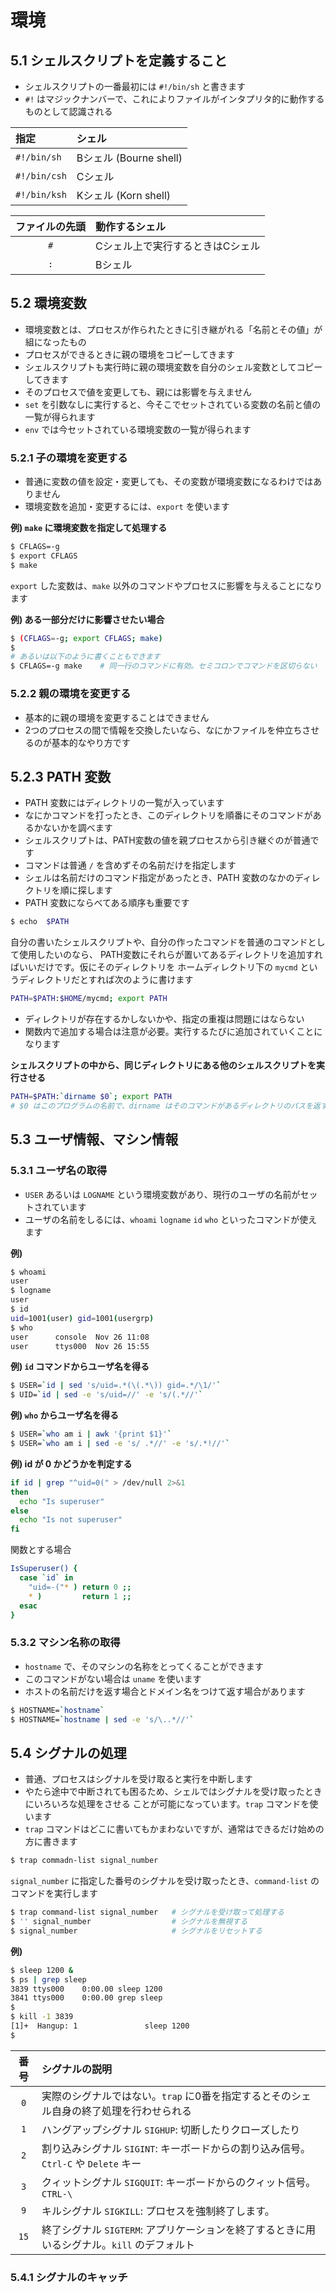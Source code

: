 # 環境

## 5.1 シェルスクリプトを定義すること

- シェルスクリプトの一番最初には `#!/bin/sh` と書きます
- `#!` はマジックナンバーで、これによりファイルがインタプリタ的に動作するものとして認識される

|指定|シェル|
|:--|:--|
|`#!/bin/sh`|Bシェル (Bourne shell)|
|`#!/bin/csh`|Cシェル|
|`#!/bin/ksh`|Kシェル (Korn shell)|

|ファイルの先頭|動作するシェル|
|:-:|:--|
|`#`|Cシェル上で実行するときはCシェル|
|`:`|Bシェル|


## 5.2 環境変数

- 環境変数とは、プロセスが作られたときに引き継がれる「名前とその値」が組になったもの
- プロセスができるときに親の環境をコピーしてきます
- シェルスクリプトも実行時に親の環境変数を自分のシェル変数としてコピーしてきます
- そのプロセスで値を変更しても、親には影響を与えません
- `set` を引数なしに実行すると、今そこでセットされている変数の名前と値の一覧が得られます
- `env` では今セットされている環境変数の一覧が得られます


### 5.2.1 子の環境を変更する

- 普通に変数の値を設定・変更しても、その変数が環境変数になるわけではありません
- 環境変数を追加・変更するには、`export` を使います


__例) `make` に環境変数を指定して処理する__

```sh
$ CFLAGS=-g
$ export CFLAGS
$ make
```

`export` した変数は、`make` 以外のコマンドやプロセスに影響を与えることになります


__例) ある一部分だけに影響させたい場合__

```sh
$ (CFLAGS=-g; export CFLAGS; make)
$
# あるいは以下のように書くこともできます
$ CFLAGS=-g make    # 同一行のコマンドに有効。セミコロンでコマンドを区切らない
```


### 5.2.2 親の環境を変更する

- 基本的に親の環境を変更することはできません
- 2つのプロセスの間で情報を交換したいなら、なにかファイルを仲立ちさせるのが基本的なやり方です


## 5.2.3 PATH 変数

- PATH 変数にはディレクトリの一覧が入っています
- なにかコマンドを打ったとき、このディレクトリを順番にそのコマンドがあるかないかを調べます
- シェルスクリプトは、PATH変数の値を親プロセスから引き継ぐのが普通です
- コマンドは普通 `/` を含めずその名前だけを指定します
- シェルは名前だけのコマンド指定があったとき、PATH 変数のなかのディレクトリを順に探します
- PATH 変数にならべてある順序も重要です

```sh
$ echo  $PATH
```

自分の書いたシェルスクリプトや、自分の作ったコマンドを普通のコマンドとして使用したいのなら、
PATH変数にそれらが置いてあるディレクトリを追加すればいいだけです。仮にそのディレクトリを
ホームディレクトリ下の `mycmd` というディレクトリだとすれば次のように書けます

```sh
PATH=$PATH:$HOME/mycmd; export PATH
```

- ディレクトリが存在するかしないかや、指定の重複は問題にはならない
- 関数内で追加する場合は注意が必要。実行するたびに追加されていくことになります

__シェルスクリプトの中から、同じディレクトリにある他のシェルスクリプトを実行させる__

```sh
PATH=$PATH:`dirname $0`; export PATH
# $0 はこのプログラムの名前で、dirname はそのコマンドがあるディレクトリのパスを返す
```


## 5.3 ユーザ情報、マシン情報

### 5.3.1 ユーザ名の取得

- `USER` あるいは `LOGNAME` という環境変数があり、現行のユーザの名前がセットされています
- ユーザの名前をしるには、`whoami` `logname` `id` `who` といったコマンドが使えます

__例)__

```sh
$ whoami
user
$ logname
user
$ id
uid=1001(user) gid=1001(usergrp)
$ who
user      console  Nov 26 11:08
user      ttys000  Nov 26 15:55
```

__例) `id` コマンドからユーザ名を得る__

```sh
$ USER=`id | sed 's/uid=.*(\(.*\)) gid=.*/\1/'`
$ UID=`id | sed -e 's/uid=//' -e 's/(.*//'`
```

__例) `who` からユーザ名を得る__

```sh
$ USER=`who am i | awk '{print $1}'`
$ USER=`who am i | sed -e 's/ .*//' -e 's/.*!//'`
```

__例) id が 0 かどうかを判定する__

```sh
if id | grep "^uid=0(" > /dev/null 2>&1
then
  echo "Is superuser"
else
  echo "Is not superuser"
fi
```

関数とする場合

```sh
IsSuperuser() {
  case `id` in
    "uid=-("* ) return 0 ;;
    * )         return 1 ;;
  esac
}
```


### 5.3.2 マシン名称の取得

- `hostname` で、そのマシンの名称をとってくることができます
- このコマンドがない場合は `uname` を使います
- ホストの名前だけを返す場合とドメイン名をつけて返す場合があります


```sh
$ HOSTNAME=`hostname`
$ HOSTNAME=`hostname | sed -e 's/\..*//'`
```


## 5.4 シグナルの処理

- 普通、プロセスはシグナルを受け取ると実行を中断します
- やたら途中で中断されても困るため、シェルではシグナルを受け取ったときにいろいろな処理をさせる
ことが可能になっています。`trap` コマンドを使います
- `trap` コマンドはどこに書いてもかまわないですが、通常はできるだけ始めの方に書きます


```sh
$ trap commadn-list signal_number
```

`signal_number` に指定した番号のシグナルを受け取ったとき、`command-list` のコマンドを実行します

```sh
$ trap command-list signal_number   # シグナルを受け取って処理する
$ '' signal_number                  # シグナルを無視する
$ signal_number                     # シグナルをリセットする
```

__例)__

```sh
$ sleep 1200 &
$ ps | grep sleep
3839 ttys000    0:00.00 sleep 1200
3841 ttys000    0:00.00 grep sleep
$
$ kill -1 3839
[1]+  Hangup: 1               sleep 1200
$
```

|番号|シグナルの説明|
|:-:|:--|
|`0`|実際のシグナルではない。`trap` に0番を指定するとそのシェル自身の終了処理を行わせられる|
|`1`|ハングアップシグナル `SIGHUP`: 切断したりクローズしたり|
|`2`|割り込みシグナル `SIGINT`: キーボードからの割り込み信号。`Ctrl-C` や `Delete` キー|
|`3`|クィットシグナル `SIGQUIT`: キーボードからのクィット信号。`CTRL-\`|
|`9`|キルシグナル `SIGKILL`: プロセスを強制終了します。|
|`15`|終了シグナル `SIGTERM`: アプリケーションを終了するときに用いるシグナル。`kill` のデフォルト|


### 5.4.1 シグナルのキャッチ
